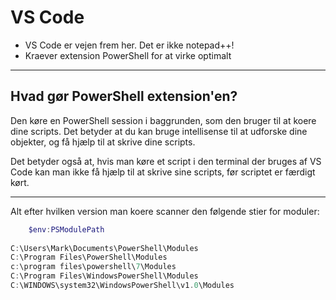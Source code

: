 # VS Code

* VS Code er vejen frem her. Det er ikke notepad++!
* Kraever extension PowerShell for at virke optimalt

---

## Hvad gør PowerShell extension'en?

Den køre en PowerShell session i baggrunden, som den bruger til at koere dine scripts. Det betyder at du kan bruge intellisense til at udforske dine objekter, og få hjælp til at skrive dine scripts.

Det betyder også at, hvis man køre et script i den terminal der bruges af VS Code kan man ikke få hjælp til at skrive sine scripts, før scriptet er færdigt kørt.

---

Alt efter hvilken version man koere scanner den følgende stier for moduler:

```powershell
    $env:PSModulePath
    
C:\Users\Mark\Documents\PowerShell\Modules
C:\Program Files\PowerShell\Modules
c:\program files\powershell\7\Modules
C:\Program Files\WindowsPowerShell\Modules
C:\WINDOWS\system32\WindowsPowerShell\v1.0\Modules
```

